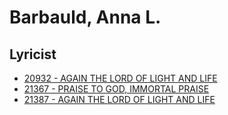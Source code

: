 # Barbauld, Anna L.

## Lyricist

- [20932 - AGAIN THE LORD OF LIGHT AND LIFE](/hymns/20932.md)
- [21367 - PRAISE TO GOD, IMMORTAL PRAISE](/hymns/21367.md)
- [21387 - AGAIN THE LORD OF LIGHT AND LIFE](/hymns/21387.md)

